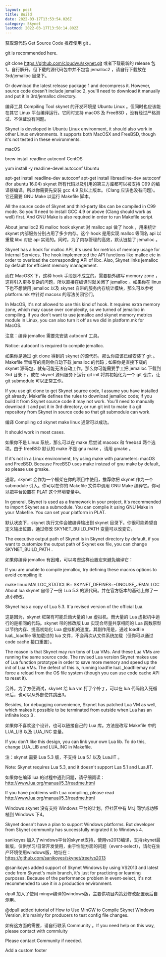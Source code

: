 ```yaml
---
layout: post
title: Build
date: 2022-03-17T13:53:54.026Z
category: Skynet
lastmod: 2022-03-17T13:58:14.802Z
---
```


获取源代码 Get Source Code
推荐使用 git 。

git is recommended here.

git clone https://github.com/cloudwu/skynet.git
或者下载最新的 release 包1，自行解开。但下载的源代码包中并不包含 jemalloc2 ，请自行下载放在 3rd/jemalloc 目录下。

Or download the latest release package 1 and decompress it. However, source code doesn't include jemalloc 2, you'll need to download it manually and put it in 3rd/jemalloc directory.

编译工具 Compiling Tool
skynet 的开发环境是 Ubuntu Linux 。但同时也应该能在其它 Linux 平台编译运行。它同时支持 macOS 及 FreeBSD ，没有经过严格测试、不保证没有问题。

Skynet is developed in Ubuntu Linux environment, it should also work in other Linux environments. It supports both MacOSX and FreeBSD, though it's not tested in these environments.

macOS

brew install readline autoconf
CentOS

yum install -y readline-devel autoconf
Ubuntu

apt-get install readline-dev autoconf
apt-get install libreadline-dev autoconf  (for ubuntu 16.04)
skynet 所有代码以及引用的第三方库都可以被支持 C99 的编译器编译。所以你需要先安装 gcc 4.9 及以上版本。（Clang 应该也没有问题）。它还需要 GNU Make 以运行 Makefile 脚本。

All the source code of Skynet and third-party libs can be compiled in C99 mode. So you'll need to install GCC 4.9 or above (Clang should work as well) first. And GNU Make is also required in order to run Makefile script.

About jemalloc2 和 malloc hook
skynet 对 malloc api 做了 hook ，用来统计 skynet 内部服务分别占用了多少内存。这个 hook 是用实现 malloc 等同名 api 以重载 libc 对应 api 实现的。同时，为了内存管理的高效，默认链接了 jemalloc 。

Skynet has a hook for malloc API, it's used for metrics of memory usage for Internal Services. The hook implemented the API functions like malloc etc in order to overload the corresponding API of libc. Also, Skynet links jemalloc by default for efficient memory management.

而在 MacOSX 下，这种 hook 手段是不成立的。需要额外编写 memory zone ，这将引入更多复杂的问题，所以直接在编译时就关闭了 jemalloc 。如果你在 linux 下也不想使用 jemalloc 以及 skynet 自带的服务内存统计模块，那么可以参考 platform.mk 中针对 macosx 的写法关闭它们。

In MacOS, it's not allowed to use this kind of hook. It requires extra memory zone, which may cause over complexity, so we turned of jemalloc in compiling. If you don't want to use jemalloc and skynet memory metrics module in Linux, you can also turn it off as we did in platform.mk for MacOS.

注意：编译 jemalloc 需要先安装 autoconf 工具。

Notice: autoconf is required to compile jemalloc.

如果你是通过 git clone 得到的 skynet 的源代码，那么你应该已经安装了 git 。Makefile 里编写的规则会自动下载 jemalloc 的代码；如果你是直接下载的 skynet 源码包，就有可能无法自动工作。那么你可能需要手工把 jemalloc 下载到 3rd 目录下，或在 skynet 源码服务下运行 git init 将其初始化为一个 git 仓库，让 git submodule 可以正常工作。

If you use git clone to get Skynet source code, I assume you have installed git already. Makefile defines the rules to download jemalloc code; if you build it from Skynet source code it may not work. You'll need to manually download it and put it in 3rd directory, or run git init to make it a git repository from Skynet in source code so that git submodule can work.

编译 Compiling
cd skynet
make linux
通常可以成功。

It should work in most cases.

如果你不是 Linux 系统，那么可以在 make 后尝试 macosx 和 freebsd 两个选项。由于 freeBSD 默认的 make 不是 gnu make ，请用 gmake 。

If it's not in a Linux environment, try using make with parameters: macOS and FreeBSD. Because FreeBSD uses make instead of gnu make by default, so please use gmake.

通常，skynet 会作为一个框架在你的项目中使用，推荐你把 skynet 作为一个 submodule 引入。你可以在你的 Makefile 文件中调用 GNU Make 编译它。你可以把平台设置在 PLAT 这个环境变量中。

In general, Skynet is used as a framework in your project, it's recommended to import Skynet as a submodule. You can compile it using GNU Make in your Makefile. You can set your platform in PLAT.

默认状态下，skynet 执行文件会被编译输出到 skynet 目录下。你很可能希望自定义输出位置，通过修改 SKYNET_BUILD_PATH 变量可以改变它。

The executive output path of Skynet is in Skynet directory by default, if you want to customize the output path of Skynet exe file, you can change SKYNET_BUILD_PATH .

如果你编译 jemalloc 有困难，可以考虑这样设置宏来避免编译它：

If you are unable to compile jemalloc, try defining these macros options to avoid compiling it:

make linux MALLOC_STATICLIB= SKYNET_DEFINES=-DNOUSE_JEMALLOC
About lua
skynet 自带了一份 Lua 5.3 的源代码。并在官方版本的基础上做了一点小修改。

Skynet has a copy of Lua 5.3. It'a revised version of the official Lua.

这是因为，skynet 框架有可能启动大量的 lua 虚拟机。而大量的 Lua 虚拟机中运行的是相同的代码。skynet 带的修改版 Lua 实现会尽量共享相同的 Lua 函数原型以节约内存、提高初始化 Lua 虚拟机的速度。其副作用是，通过 loadfile luaL_loadfile 等加载过的 lua 文件，不会再次从文件系统加载（但你可以通过 code cache 接口重置）。

The reason is that Skynet may run tons of Lua VMs. And these Lua VMs are running the same source code. The revised Lua version Skynet makes use of Lua function prototype in order to save more memory and speed up the init of Lua VMs. The defect of this is, running loadfie luaL_loadfilemay not force a reload from the OS file system (though you can use code cache API to reset it).

另外，为了方便调试，skynet 给 lua vm 打了个补丁，可以在 lua 代码陷入死循环后，也可以从外部使其跳出3。

Besides, for debugging convenience, Skynet has patched Lua VM as well, which makes it possible to be terminated from outside when Lua has an infinite loop 3 .

如果你不喜欢这个设计，也可以链接自己的 Lua 库。方法是改写 Makefile 中的 LUA_LIB 以及 LUA_INC 变量。

If you don't like this design, you can link your own Lua lib. To do this, change LUA_LIB and LUA_INC in Makefile.

注：skynet 需要 Lua 5.3 版，不支持 Lua 5.1 以及 LuaJIT 。

Note: Skynet requires Lua 5.3, and it doesn't support Lua 5.1 and LuaJIT.

如果你在编译 lua 的过程中遇到问题，请仔细阅读：http://www.lua.org/manual/5.3/readme.html

If you have problems with Lua compiling, please read http://www.lua.org/manual/5.3/readme.html

Windows
skynet 没有支持 Windows 平台的计划。但社区中有 Mr.j 同学成功移植到 Windows 下4。

Skynet doesn't have a plan to support Windows platforms. But developer from Skynet community has successfully migrated it to Windows 4.

sanikoyes 加入了windows平台的skynet支持，使用vs2013编译，支持skynet最新版，仅供学习/日常开发使用，由于性能方面的问题（event-select），请勿在生产环境使用windows版，地址在： https://github.com/sanikoyes/skynet/tree/vs2013

@sanikoyes added support of Skynet Windows by using VS2013 and latest code from Skynet's main branch, it's just for practicing or learning purposes. Because of the performance problem in event-select, it's not recommended to use it in a production environment.

dpull 加入了使用 mingw编译的windows版，主要供项目内策划修改配置表后自测用。

@dpull added tutorial of How to Use MinGW to Compile Skynet Windows Version, it's mainly for producers to test config file changes.

如有这方面的需要，请自行联系 Community 。If you need help on this way, please contact with commluity

Please contact Community if needed.

 Add a custom footer
